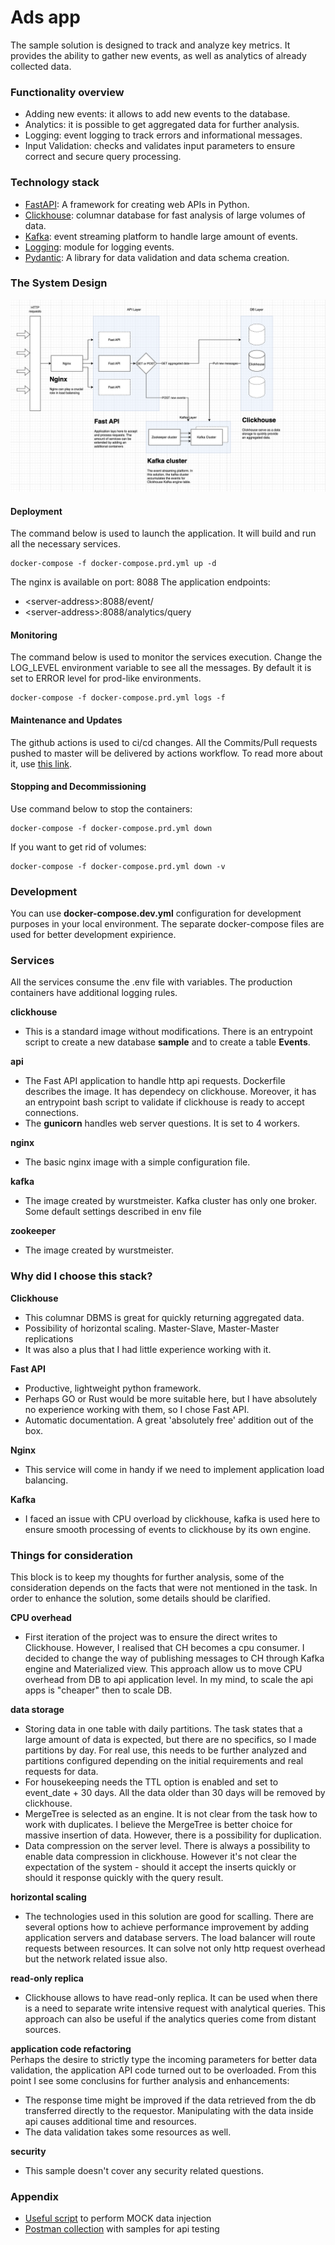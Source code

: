 # Ads app

The sample solution is designed to track and analyze key metrics.
It provides the ability to gather new events, as well as analytics of already collected data.

### Functionality overview
 - Adding new events: it allows to add new events to the database.
 - Analytics: it is possible to get aggregated data for further analysis.
 - Logging: event logging to track errors and informational messages.
 - Input Validation: checks and validates input parameters to ensure correct and secure query processing.

### Technology stack
 - [FastAPI](https://fastapi.tiangolo.com/): A framework for creating web APIs in Python.
 - [Clickhouse](https://clickhouse.com//): columnar database for fast analysis of large volumes of data.
 - [Kafka](https://kafka.apache.org/): event streaming platform to handle large amount of events.
 - [Logging](https://docs.python.org/3/library/logging.html): module for logging events.
 - [Pydantic](https://docs.pydantic.dev/latest/): A library for data validation and data schema creation.

### The System Design
![Design](./Design.png)

#### Deployment
The command below is used to launch the application. It will build and run all the necessary services.
```
docker-compose -f docker-compose.prd.yml up -d
```
The nginx is available on port: 8088
The application endpoints:
 - \<server-address>:8088/event/
 - \<server-address>:8088/analytics/query
#### Monitoring
The command below is used to monitor the services execution. Change the LOG_LEVEL environment variable to see all the messages. By default it is set to ERROR level for prod-like environments.
```
docker-compose -f docker-compose.prd.yml logs -f
```
#### Maintenance and Updates
The github actions is used to ci/cd changes. All the Commits/Pull requests pushed to master will be delivered by actions workflow. To read more about it, use [this link](https://docs.github.com/en/actions).

#### Stopping and Decommissioning
Use command below to stop the containers:
```
docker-compose -f docker-compose.prd.yml down
```
If you want to get rid of volumes:
```
docker-compose -f docker-compose.prd.yml down -v
```

### Development
You can use **docker-compose.dev.yml** configuration for development purposes in your local environment. The separate docker-compose files are used for better development expirience.

### Services
All the services consume the .env file with variables. The production containers have additional logging rules.

**clickhouse**
- This is a standard image without modifications. There is an entrypoint script to create a new database **sample** and to create a table **Events**.

**api**
- The Fast API application to handle http api requests. Dockerfile describes the image. It has dependecy on clickhouse. Moreover, it has an entrypoint bash script to validate if clickhouse is ready to accept connections.
- The **gunicorn** handles web server questions. It is set to 4 workers.

**nginx**
- The basic nginx image with a simple configuration file.

**kafka**
- The image created by wurstmeister. Kafka cluster has only one broker. Some default settings described in env file

**zookeeper**
- The image created by wurstmeister. 

### Why did I choose this stack?
**Clickhouse**
- This columnar DBMS is great for quickly returning aggregated data.
- Possibility of horizontal scaling. Master-Slave, Master-Master replications
- It was also a plus that I had little experience working with it.

**Fast API**
- Productive, lightweight python framework.
- Perhaps GO or Rust would be more suitable here, but I have absolutely no experience working with them, so I chose Fast API.
- Automatic documentation. A great 'absolutely free' addition out of the box.

**Nginx**
- This service will come in handy if we need to implement application load balancing.

**Kafka**
- I faced an issue with CPU overload by clickhouse, kafka is used here to ensure smooth processing of events to clickhouse by its own engine.


### Things for consideration
This block is to keep my thoughts for further analysis, some of the consideration depends on the facts that were not mentioned in the task. In order to enhance the solution, some details should be clarified.

**CPU overhead**
 - First iteration of the project was to ensure the direct writes to Clickhouse. However, I realised that CH becomes a cpu consumer. I decided to change the way of publishing messages to CH through Kafka engine and Materialized view. This approach allow us to move CPU overhead from DB to api application level. In my mind, to scale the api apps is "cheaper" then to scale DB.

**data storage**
 - Storing data in one table with daily partitions.
   The task states that a large amount of data is expected, but there are no specifics, so I made partitions by day. For real use, this needs to be further analyzed and partitions configured depending on the initial requirements and real requests for data.
 - For housekeeping needs the TTL option is enabled and set to event_date + 30 days. All the data older than 30 days will be removed by clickhouse.
 - MergeTree is selected as an engine.
   It is not clear from the task how to work with duplicates. I believe the MergeTree is better choice for massive insertion of data. However, there is a possibility for duplication.
 - Data compression on the server level.
   There is always a possibility to enable data compression in clickhouse. However it's not clear the expectation of the system - should it accept the inserts quickly or should it response quickly with the query result.

**horizontal scaling**
- The technologies used in this solution are good for scalling. There are several options how to achieve performance improvement by adding application servers and database servers. The load balancer will route requests between resources. It can solve not only http request overhead but the network related issue also.

**read-only replica**
- Clickhouse allows to have read-only replica. It can be used when there is a need to separate write intensive request with analytical queries. This approach can also be useful if the analytics queries come from distant sources.

**application code refactoring**<br>
Perhaps the desire to strictly type the incoming parameters for better data validation, the application API code turned out to be overloaded. From this point I see some conclusins for further analysis and enhancements:
- The response time might be improved if the data retrieved from the db transferred directly to the requestor. Manipulating with the data inside api causes additional time and resources.
- The data validation takes some resources as well.

**security**
 - This sample doesn't cover any security related questions.

### Appendix
- [Useful script](./_test/test.py) to perform MOCK data injection
- [Postman collection](./_test/api.postman_collection.json) with samples for api testing
